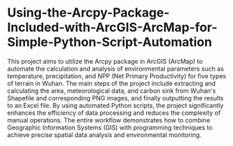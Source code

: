 # Using-the-Arcpy-Package-Included-with-ArcGIS-ArcMap-for-Simple-Python-Script-Automation
This project aims to utilize the Arcpy package in ArcGIS (ArcMap) to automate the calculation and analysis of environmental parameters such as temperature, precipitation, and NPP (Net Primary Productivity) for five types of terrain in Wuhan. The main steps of the project include extracting and calculating the area, meteorological data, and carbon sink from Wuhan's Shapefile and corresponding PNG images, and finally outputting the results to an Excel file. By using automated Python scripts, the project significantly enhances the efficiency of data processing and reduces the complexity of manual operations. The entire workflow demonstrates how to combine Geographic Information Systems (GIS) with programming techniques to achieve precise spatial data analysis and environmental monitoring.

